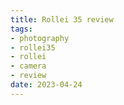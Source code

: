 ```yaml
---
title: Rollei 35 review
tags:
- photography
- rollei35
- rollei
- camera
- review
date: 2023-04-24
---
```



